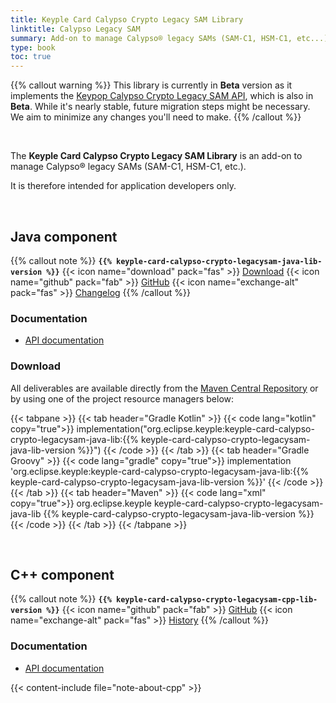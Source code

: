 ```yaml
---
title: Keyple Card Calypso Crypto Legacy SAM Library
linktitle: Calypso Legacy SAM
summary: Add-on to manage Calypso® legacy SAMs (SAM-C1, HSM-C1, etc...).
type: book
toc: true
---
```


{{% callout warning %}}
This library is currently in **Beta** version as it implements the [Keypop Calypso Crypto Legacy SAM API](https://keypop.org/apis/calypso-layer/calypso-legacysam-api/),
which is also in **Beta**.
While it's nearly stable, future migration steps might be necessary. We aim to minimize any changes you'll need to make.
{{% /callout %}}

<br>

The **Keyple Card Calypso Crypto Legacy SAM Library** is an add-on to manage Calypso® legacy SAMs (SAM-C1, HSM-C1, etc.).

It is therefore intended for application developers only.

<br>

## Java component

{{% callout note %}}
**`{{% keyple-card-calypso-crypto-legacysam-java-lib-version %}}`**
<span class="component-metadata">{{< icon name="download" pack="fas" >}} [Download](#download)</span>
<span class="component-metadata">{{< icon name="github" pack="fab" >}} [GitHub](https://github.com/eclipse-keyple/keyple-card-calypso-crypto-legacysam-java-lib/)</span>
<span class="component-metadata">{{< icon name="exchange-alt" pack="fas" >}} [Changelog](https://github.com/eclipse-keyple/keyple-card-calypso-crypto-legacysam-java-lib/blob/main/CHANGELOG.md)</span>
{{% /callout %}}

### Documentation

* [API documentation](https://docs.keyple.org/keyple-card-calypso-crypto-legacysam-java-lib)

### Download

All deliverables are available directly from the [Maven Central Repository](https://central.sonatype.com/search?q=keyple-card-calypso-crypto-legacysam-java-lib) or by using one of the project resource managers below:

{{< tabpane >}}
{{< tab header="Gradle Kotlin" >}}
{{< code lang="kotlin" copy="true">}}
implementation("org.eclipse.keyple:keyple-card-calypso-crypto-legacysam-java-lib:{{% keyple-card-calypso-crypto-legacysam-java-lib-version %}}")
{{< /code >}}
{{< /tab >}}
{{< tab header="Gradle Groovy" >}}
{{< code lang="gradle" copy="true">}}
implementation 'org.eclipse.keyple:keyple-card-calypso-crypto-legacysam-java-lib:{{% keyple-card-calypso-crypto-legacysam-java-lib-version %}}'
{{< /code >}}
{{< /tab >}}
{{< tab header="Maven" >}}
{{< code lang="xml" copy="true">}}
<dependency>
  <groupId>org.eclipse.keyple</groupId>
  <artifactId>keyple-card-calypso-crypto-legacysam-java-lib</artifactId>
  <version>{{% keyple-card-calypso-crypto-legacysam-java-lib-version %}}</version>
</dependency>
{{< /code >}}
{{< /tab >}}
{{< /tabpane >}}

<br>

## C++ component

{{% callout note %}}
**`{{% keyple-card-calypso-crypto-legacysam-cpp-lib-version %}}`**
<span class="component-metadata">{{< icon name="github" pack="fab" >}} [GitHub](https://github.com/eclipse-keyple/keyple-card-calypso-crypto-legacysam-cpp-lib/)</span>
<span class="component-metadata">{{< icon name="exchange-alt" pack="fas" >}} [History](https://github.com/eclipse-keyple/keyple-card-calypso-crypto-legacysam-cpp-lib/releases)</span>
{{% /callout %}}

### Documentation

* [API documentation](https://docs.keyple.org/keyple-card-calypso-crypto-legacysam-cpp-lib)

{{< content-include file="note-about-cpp" >}}